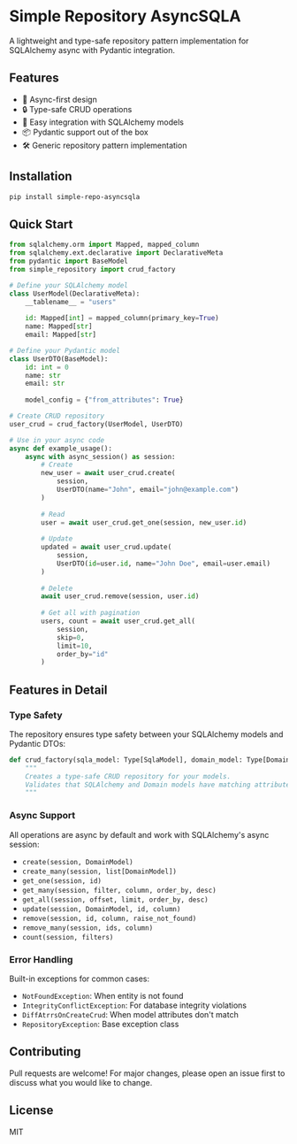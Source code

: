 # Simple Repository AsyncSQLA

A lightweight and type-safe repository pattern implementation for SQLAlchemy async with Pydantic integration.

## Features

- 🚀 Async-first design
- 🔒 Type-safe CRUD operations
- 🎯 Easy integration with SQLAlchemy models
- 📦 Pydantic support out of the box
- 🛠 Generic repository pattern implementation

## Installation

```bash
pip install simple-repo-asyncsqla
```

## Quick Start

```python
from sqlalchemy.orm import Mapped, mapped_column
from sqlalchemy.ext.declarative import DeclarativeMeta
from pydantic import BaseModel
from simple_repository import crud_factory

# Define your SQLAlchemy model
class UserModel(DeclarativeMeta):
    __tablename__ = "users"
    
    id: Mapped[int] = mapped_column(primary_key=True)
    name: Mapped[str]
    email: Mapped[str]

# Define your Pydantic model
class UserDTO(BaseModel):
    id: int = 0
    name: str
    email: str
    
    model_config = {"from_attributes": True}

# Create CRUD repository
user_crud = crud_factory(UserModel, UserDTO)

# Use in your async code
async def example_usage():
    async with async_session() as session:
        # Create
        new_user = await user_crud.create(
            session, 
            UserDTO(name="John", email="john@example.com")
        )
        
        # Read
        user = await user_crud.get_one(session, new_user.id)
        
        # Update
        updated = await user_crud.update(
            session, 
            UserDTO(id=user.id, name="John Doe", email=user.email)
        )
        
        # Delete
        await user_crud.remove(session, user.id)
        
        # Get all with pagination
        users, count = await user_crud.get_all(
            session,
            skip=0,
            limit=10,
            order_by="id"
        )
```

## Features in Detail

### Type Safety

The repository ensures type safety between your SQLAlchemy models and Pydantic DTOs:

```python
def crud_factory(sqla_model: Type[SqlaModel], domain_model: Type[DomainModel]) -> CRUDRepository:
    """
    Creates a type-safe CRUD repository for your models.
    Validates that SQLAlchemy and Domain models have matching attributes.
    """
```

### Async Support

All operations are async by default and work with SQLAlchemy's async session:

- `create(session, DomainModel)`
- `create_many(session, list[DomainModel])`
- `get_one(session, id)`
- `get_many(session, filter, column, order_by, desc)`
- `get_all(session, offset, limit, order_by, desc)`
- `update(session, DomainModel, id, column)`
- `remove(session, id, column, raise_not_found)`
- `remove_many(session, ids, column)`
- `count(session, filters)`

### Error Handling

Built-in exceptions for common cases:

- `NotFoundException`: When entity is not found
- `IntegrityConflictException`: For database integrity violations
- `DiffAtrrsOnCreateCrud`: When model attributes don't match
- `RepositoryException`: Base exception class

## Contributing

Pull requests are welcome! For major changes, please open an issue first to discuss what you would like to change.

## License

MIT